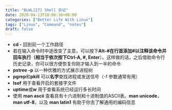 ```yaml
---
title: "BLWL[27] Shell 杂记"
date: 2020-04-13T10:06:16+08:00
categories: ["Better Life With Linux"]
tags: ["Linux", "Command", "notes"]
draft: false
---
```


+ **cd -** 回到前一个工作路径
+ 若在输入命令时中途改变了主意，可以按下**Alt-#**在行首添加#以注释该命令并回车执行（相当于依次按下**Ctrl-A, #, Enter**）。这样做的话，之后借助命令行历史记录，你可以很方便恢复你刚才输入到一半的命令
+ **pstree -p** 以一种优雅的方式展示进程树
+ **pgrep**和**pkill** 可以**名字**查找进程或发送信号（-f 参数通常有用）
+ **lsof** 用于查看开启的套接字文件
+ **uptime**或**w** 用于查看系统已经运行多长时间
+ 使用 **man ascii** 查看具有十六进制和十进制值的ASCII表。**man unicode**，**man utf-8**，以及 **man latin1** 有助于你去了解通用的编码信息
